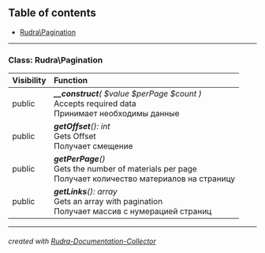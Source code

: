 ## Table of contents
- [Rudra\Pagination](#rudra_pagination)
<hr>

<a id="rudra_pagination"></a>

### Class: Rudra\Pagination
| Visibility | Function |
|:-----------|:---------|
|public|<em><strong>__construct</strong>(  $value   $perPage   $count )</em><br>Accepts required data<br>Принимает необходимы данные|
|public|<em><strong>getOffset</strong>(): int</em><br>Gets Offset<br>Получает смещение|
|public|<em><strong>getPerPage</strong>()</em><br>Gets the number of materials per page<br>Получает количество материалов на страницу|
|public|<em><strong>getLinks</strong>(): array</em><br>Gets an array with pagination<br>Получает массив с нумерацией страниц|
<hr>

###### created with [Rudra-Documentation-Collector](#https://github.com/Jagepard/Rudra-Documentation-Collector)
